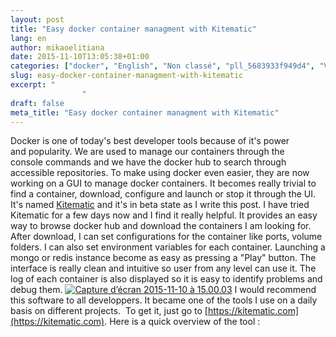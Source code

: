 ```yaml
---
layout: post
title: "Easy docker container managment with Kitematic"
lang: en
author: mikaoelitiana
date: 2015-11-10T13:05:38+01:00
categories: ["docker", "English", "Non classé", "pll_5683933f949d4", "Vidéo"]
slug: easy-docker-container-managment-with-kitematic
excerpt: "
				"
draft: false
meta_title: "Easy docker container managment with Kitematic"
---
```


Docker is one of today's best developer tools because of it's power and popularity. We are used to manage our containers through the console commands and we have the docker hub to search through accessible repositories. To make using docker even easier, they are now working on a GUI to manage docker containers. It becomes really trivial to find a container, download, configure and launch or stop it through the UI. It's named [Kitematic](https://kitematic.com) and it's in beta state as I write this post. I have tried Kitematic for a few days now and I find it really helpful. It provides an easy way to browse docker hub and download the containers I am looking for. After download, I can set configurations for the container like ports, volume folders. I can also set environment variables for each container. Launching a mongo or redis instance become as easy as pressing a "Play" button. The interface is really clean and intuitive so user from any level can use it. The log of each container is also displayed so it is easy to identify problems and debug them. [![Capture d’écran 2015-11-10 à 15.00.03](./Capture-d’écran-2015-11-10-à-15.00.03-1024x652.png)](http://mikaoelitiana.name/wp-content/uploads/2015/11/Capture-d’écran-2015-11-10-à-15.00.03.png) I would recommend this software to all developpers. It became one of the tools I use on a daily basis on different projects.  To get it, just go to [https://kitematic.com](https://kitematic.com). Here is a quick overview of the tool :